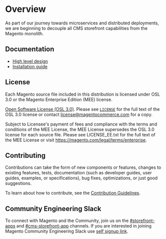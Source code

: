 # Overview

As part of our journey towards microservices and distributed deployments, we are beginning to decouple all CMS storefront capabilities from the Magento monolith.

## Documentation

- [High level design](https://github.com/magento/cms-storefront-ce/wiki/High-Level-Design)
- [Installation guide](https://github.com/magento/cms-storefront-ce/wiki/Installation-Guide)

## License

Each Magento source file included in this distribution is licensed under OSL 3.0 or the Magento Enterprise Edition (MEE) license.

[Open Software License (OSL 3.0)](https://opensource.org/licenses/osl-3.0.php).
Please see [`LICENSE`](LICENSE.txt) for the full text of the OSL 3.0 license or contact license@magentocommerce.com for a copy.

Subject to Licensee's payment of fees and compliance with the terms and conditions of the MEE License, the MEE License supersedes the OSL 3.0 license for each source file.
Please see LICENSE_EE.txt for the full text of the MEE License or visit https://magento.com/legal/terms/enterprise.

## Contributing

Contributions can take the form of new components or features, changes to existing features, tests, documentation (such as developer guides, user guides, examples, or specifications), bug fixes, optimizations, or just good suggestions.

To learn about how to contribute, see the [Contribution
Guidelines](CONTRIBUTING.md).

[3]: https://github.com/magento/cms-storefront-ce/issues
[4]: https://devdocs.magento.com

## Community Engineering Slack

To connect with Magento and the Community, join us on the [#storefront-apps](https://magentocommeng.slack.com/archives/CUDNH966S) and [#cms-storefront-app](https://magentocommeng.slack.com/archives/CUB3LKBHS) channels. If you are interested in joining Magento Community Engineering Slack use [self signup link](https://opensource.magento.com/slack).

